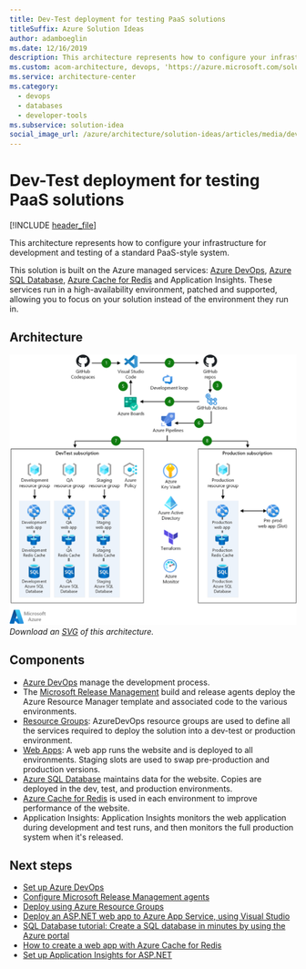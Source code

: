 ```yaml
---
title: Dev-Test deployment for testing PaaS solutions
titleSuffix: Azure Solution Ideas
author: adamboeglin
ms.date: 12/16/2019
description: This architecture represents how to configure your infrastructure for development and testing of a standard PaaS-style system.
ms.custom: acom-architecture, devops, 'https://azure.microsoft.com/solutions/architecture/dev-test-paas/'
ms.service: architecture-center
ms.category:
  - devops
  - databases
  - developer-tools
ms.subservice: solution-idea
social_image_url: /azure/architecture/solution-ideas/articles/media/dev-test-paas.png
---
```


# Dev-Test deployment for testing PaaS solutions

[!INCLUDE [header_file](../../../includes/sol-idea-header.md)]

This architecture represents how to configure your infrastructure for development and testing of a standard PaaS-style system.

This solution is built on the Azure managed services: [Azure DevOps](https://azure.microsoft.com/services/devops), [Azure SQL Database](https://azure.microsoft.com/services/sql-database), [Azure Cache for Redis](https://azure.microsoft.com/services/cache) and Application Insights. These services run in a high-availability environment, patched and supported, allowing you to focus on your solution instead of the environment they run in.

## Architecture

![Architecture diagram](../media/dev-test-paas.png)
*Download an [SVG](../media/dev-test-paas.svg) of this architecture.*

## Components

* [Azure DevOps](https://azure.microsoft.com/services/devops) manage the development process.
* The [Microsoft Release Management](https://www.visualstudio.com/docs/release/getting-started/configure-agents) build and release agents deploy the Azure Resource Manager template and associated code to the various environments.
* [Resource Groups](https://www.visualstudio.com/docs/release/getting-started/configure-agents): AzureDevOps resource groups are used to define all the services required to deploy the solution into a dev-test or production environment.
* [Web Apps](https://azure.microsoft.com/services/app-service/web): A web app runs the website and is deployed to all environments. Staging slots are used to swap pre-production and production versions.
* [Azure SQL Database](https://azure.microsoft.com/services/sql-database) maintains data for the website. Copies are deployed in the dev, test, and production environments.
* [Azure Cache for Redis](https://azure.microsoft.com/services/cache) is used in each environment to improve performance of the website.
* Application Insights: Application Insights monitors the web application during development and test runs, and then monitors the full production system when it's released.

## Next steps

* [Set up Azure DevOps](https://www.visualstudio.com/docs/setup-admin/get-started)
* [Configure Microsoft Release Management agents](https://www.visualstudio.com/docs/release/getting-started/configure-agents)
* [Deploy using Azure Resource Groups](https://github.com/microsoft/azure-pipelines-tasks/tree/master/Tasks/AzureResourceGroupDeploymentV2)
* [Deploy an ASP.NET web app to Azure App Service, using Visual Studio](https://docs.microsoft.com/azure/app-service/app-service-web-get-started-dotnet-framework)
* [SQL Database tutorial: Create a SQL database in minutes by using the Azure portal](https://docs.microsoft.com/azure/sql-database/sql-database-single-database-get-started?tabs=azure-portal)
* [How to create a web app with Azure Cache for Redis](https://docs.microsoft.com/azure/azure-cache-for-redis/cache-web-app-howto)
* [Set up Application Insights for ASP.NET](https://docs.microsoft.com/azure/azure-monitor/app/asp-net)
